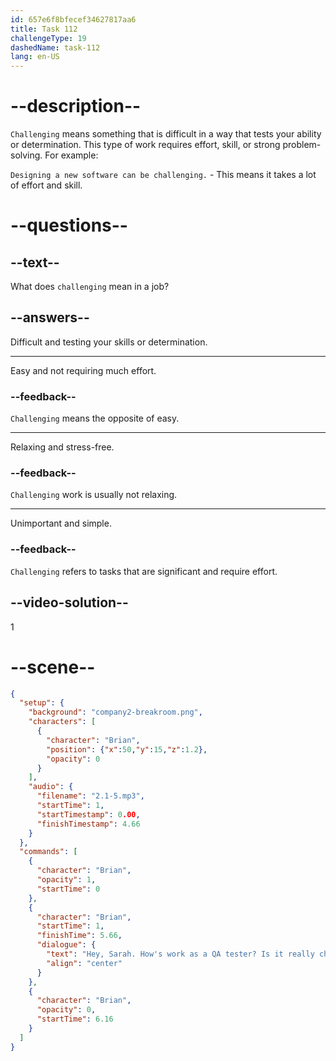 ```yaml
---
id: 657e6f8bfecef34627817aa6
title: Task 112
challengeType: 19
dashedName: task-112
lang: en-US
---
```


<!-- (audio) Brian: Hey, Sarah. How's work as a QA tester? Is it really challenging? -->

# --description--

`Challenging` means something that is difficult in a way that tests your ability or determination. This type of work requires effort, skill, or strong problem-solving. For example:

`Designing a new software can be challenging.` - This means it takes a lot of effort and skill.

# --questions--

## --text--

What does `challenging` mean in a job?

## --answers--

Difficult and testing your skills or determination.

---

Easy and not requiring much effort.

### --feedback--

`Challenging` means the opposite of easy.

---

Relaxing and stress-free.

### --feedback--

`Challenging` work is usually not relaxing.

---

Unimportant and simple.

### --feedback--

`Challenging` refers to tasks that are significant and require effort.

## --video-solution--

1

# --scene--

```json
{
  "setup": {
    "background": "company2-breakroom.png",
    "characters": [
      {
        "character": "Brian",
        "position": {"x":50,"y":15,"z":1.2},
        "opacity": 0
      }
    ],
    "audio": {
      "filename": "2.1-5.mp3",
      "startTime": 1,
      "startTimestamp": 0.00,
      "finishTimestamp": 4.66
    }
  },
  "commands": [
    {
      "character": "Brian",
      "opacity": 1,
      "startTime": 0
    },
    {
      "character": "Brian",
      "startTime": 1,
      "finishTime": 5.66,
      "dialogue": {
        "text": "Hey, Sarah. How's work as a QA tester? Is it really challenging?",
        "align": "center"
      }
    },
    {
      "character": "Brian",
      "opacity": 0,
      "startTime": 6.16
    }
  ]
}
```
